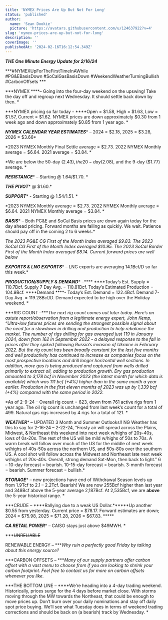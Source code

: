 ```yaml
---
title: 'NYMEX Prices Are Up But Not For Long'
status: 'published'
author:
  name: 'Sean Dookie'
  picture: 'https://avatars.githubusercontent.com/u/124637922?v=4'
slug: 'nymex-prices-are-up-but-not-for-long'
description: ''
coverImage: ''
publishedAt: '2024-02-16T16:12:54.349Z'
---
```


***THE One Minute Energy Update for 2/16/24***

***\#NYMEXUpForTheFirstTimeInAWhile #PG&EBasisDown #SoCalGasBasisDown #WeekendWeatherTurningBullish #CarbonOffsets ***

***NYMEX ****– Going into the four-day weekend on the upswing! Take the day off and regroup next Wednesday. It should settle back down by then. *

***NYMEX pricing so far today - ****Open = $1.58, High = $1.63, Low = $1.57, Current = $1.62. NYMEX prices are down approximately $0.30 from 1 week ago and down approximately $0.85 from 1 year ago. *

***NYMEX CALENDAR YEAR ESTIMATES**** – 2024 = $2.18, 2025 = $3.28, 2026 = $3.66*

*2023 NYMEX Monthly Final Settle average = $2.73. 2022 NYMEX Monthly average = $6.64. 2021 average = $3.84. *

*We are below the 50-day ($2.43), the 20-day ($2.08), and the 9-day ($1.77) average. *

***RESISTANCE**** – Starting @ 1.64/$1.70. *

***THE PIVOT**** @ $1.60.*

***SUPPORT**** - Starting @ $1.54/$1.51. *

*2023 NYMEX Monthly average = $2.73. 2022 NYMEX Monthly average = $6.64. 2021 NYMEX Monthly average = $3.84. *

***BASIS**** – Both PG&E and SoCal Basis prices are down again today for the day ahead pricing. Forward months are falling as quickly. We wait. Patience should pay off in the coming 2 to 6 weeks.*

*The 2023 PG&E CG First of the Month Index averaged $9.83. The 2023 SoCal CG First of the Month Index averaged $10.95. The 2023 SoCal Border First of the Month Index averaged $8.14. Current forward prices are well below*

***EXPORTS & LNG EXPORTS**** – LNG exports are averaging 14.1Bcf/D so far this week.*

***PRODUCTION/SUPPLY & DEMAND**** –**** ****Today’s Est. Supply = 110.7Bcf. Supply 7 Day Avg. = 110.81Bcf. Today’s Estimated Production = 104.9Bcf. ****Demand ****\- Today’s Est. Demand = 122.4Bcf. Demand 7-Day Avg. = 119.28Bcf/D. Demand expected to be high over the Holiday weekend. *

***RIG COUNT –****The next rig count comes out later today. Here’s an astute report/observation from a legitimate energy expert, John Kemp, “Ultra-low futures prices are sending the strongest possible signal about the need for a slowdown in drilling and production to help rebalance the market. The number of rigs drilling for gas averaged just 119 in January 2024, down from 162 in September 2022 - a delayed response to the fall in prices after they spiked following Russia’s invasion of Ukraine in February 2022. But the rig count has been broadly constant for the last five months and well productivity has continued to increase as companies focus on the most prospective locations and drill longer horizontal well sections. In addition, more gas is being produced and captured from wells drilled primarily to extract oil, adding to production growth. Dry gas production amounted to 3,178 bcf in November 2023 (the latest month for which data is available) which was 111 bcf (+4%) higher than in the same month a year earlier. Production in the first eleven months of 2023 was up by 1,339 bcf (+4%) compared with the same period in 2022.*

*As of 2-9-24 – Overall rig count = 623, down from 761 active rigs from 1 year ago. The oil rig count is unchanged from last week’s count for a total of 499. Natural gas rigs increased by 4 rigs for a total of 121. *

***WEATHER**** – UPDATED 3 Month and Summer Outlooks!! NG Weather has this to say for 2-16-24 – 2-22-24, “Frosty air will spread across the Plains, Midwest, & Northeast this weekend into next week w/highs of 20s-40s, lows of 0s-20s. The rest of the US will be mild w/highs of 50s to 70s. A warm break will follow over much of the US for the middle of next week w/highs of 40s-50s across the northern US, and 50s-80s over the southern US. A cool shot will follow across the Midwest and Northeast late next week w/highs of 20s-40s. Overall, strong demand Sat-Mon, then back to light.” 6 – 10-day forecast = bearish. 10-15-day forecast = bearish. 3-month forecast = bearish. Summer forecast = bullish.*



***STORAGE**** – new projections have end of Withdrawal Season levels up from 1.9Tcf to 2.1 – 2.2Tcf. Bearish! We are now 255Bcf higher than last year and 348Bcf above the 5-year average 2,187Bcf. At 2,535Bcf, we are ****above**** the 5-year historical range. *

***CRUDE – ****Rallying due to a weak US Dollar.******Up another $0.55 from yesterday. Current price = $78.17. Forward estimates are down; 2024 = $75.98, 2025 = $71.28, 2026 = $67.83. *****

***CA RETAIL POWER**** – CAISO stays just above $49MWH. *

***<s>UNRELIABLE</s>

 RENEWABLE ENERGY – ****Why ruin a perfectly good Friday by talking about this energy source?*

***CARBON OFFSETS – ****Many of our supply partners offer carbon offset with a vast menu to choose from if you are looking to shrink your carbon footprint. Feel free to contact us for more on carbon offsets whenever you like.*

***THE BOTTOM LINE – ****We’re heading into a 4-day trading weekend. Historically, prices surge for the 4 days before market close. With storms moving through the MW towards the Northeast, that could be enough to move prices up. Don’t burn over your daily nominations and stay off daily spot price buying. We’ll see what Tuesday does in terms of weekend trading corrections and should be back on (a bearish) track by Wednesday. *

